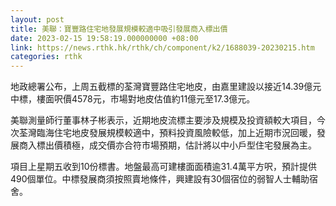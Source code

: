```yaml
---
layout: post
title: 美聯：寶豐路住宅地發展規模較適中吸引發展商入標出價
date: 2023-02-15 19:58:19.000000000 +08:00
link: https://news.rthk.hk/rthk/ch/component/k2/1688039-20230215.htm
categories: rthk
---
```


地政總署公布，上周五截標的荃灣寶豐路住宅地皮，由嘉里建設以接近14.39億元中標，樓面呎價4578元，市場對地皮估值約11億元至17.3億元。

美聯測量師行董事林子彬表示，近期地皮流標主要涉及規模及投資額較大項目，今次荃灣臨海住宅地皮發展規模較適中，預料投資風險較低，加上近期市況回暖，發展商入標出價積極，成交價亦合符市場預期，估計將以中小戶型住宅發展為主。

項目上星期五收到10份標書。地盤最高可建樓面面積逾31.4萬平方呎，預計提供490個單位。中標發展商須按照賣地條件，興建設有30個宿位的弱智人士輔助宿舍。

